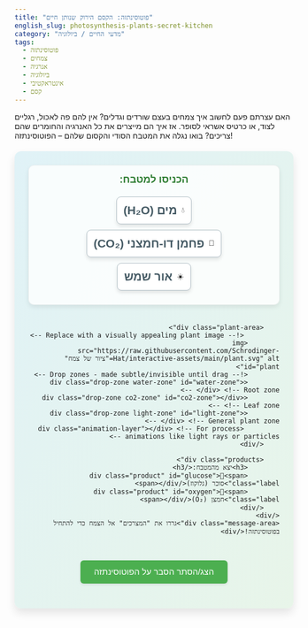 ```yaml
---
title: "פוטוסינתזה: הקסם הירוק שנותן חיים"
english_slug: photosynthesis-plants-secret-kitchen
category: "מדעי החיים / ביולוגיה"
tags:
  - פוטוסינתזה
  - צמחים
  - אנרגיה
  - ביולוגיה
  - אינטראקטיבי
  - קסם
---
```


<p>האם עצרתם פעם לחשוב איך צמחים בעצם שורדים וגדלים? אין להם פה לאכול, רגליים לצוד, או כרטיס אשראי לסופר. אז איך הם מייצרים את כל האנרגיה והחומרים שהם צריכים? בואו נגלה את המטבח הסודי והקסום שלהם – הפוטוסינתזה!</p>

<div id="photosynthesis-app">
    <div class="app-container">
        <div class="ingredients">
             <h3>הכניסו למטבח:</h3>
            <div class="ingredient" id="water">💧<span class="label">מים (H₂O)</span></div>
            <div class="ingredient" id="co2">💨<span class="label">פחמן דו-חמצני (CO₂)</span></div>
            <div class="ingredient" id="light">☀️<span class="label">אור שמש</span></div>
        </div>

        <div class="plant-area">
             <!-- Replace with a visually appealing plant image -->
            <img src="https://raw.githubusercontent.com/Schrodinger-Hat/interactive-assets/main/plant.svg" alt="ציור של צמח" id="plant">
            <!-- Drop zones - made subtle/invisible until drag -->
            <div class="drop-zone water-zone" id="water-zone"></div> <!-- Root zone -->
            <div class="drop-zone co2-zone" id="co2-zone"></div>   <!-- Leaf zone -->
            <div class="drop-zone light-zone" id="light-zone"></div> <!-- General plant zone -->
             <div class="animation-layer"></div> <!-- For process animations like light rays or particles -->
        </div>

        <div class="products">
            <h3>יצא מהמטבח:</h3>
            <div class="product" id="glucose">🍬<span class="label">סוכר (גלוקוז)</span></div>
            <div class="product" id="oxygen">🎈<span class="label">חמצן (O₂)</span></div>
        </div>
    </div>
    <div class="message-area">גררו את "המצרכים" אל הצמח כדי להתחיל בפוטוסינתזה!</div>
</div>

<style>
    #photosynthesis-app {
        font-family: 'Heebo', sans-serif; /* Use a modern Hebrew-friendly font */
        max-width: 800px;
        margin: 20px auto;
        padding: 25px;
        border: none; /* Remove basic border */
        border-radius: 12px; /* Softer corners */
        background: linear-gradient(to bottom right, #e0f2f7, #e8f5e9); /* Light, fresh gradient */
        box-shadow: 0 8px 16px rgba(0,0,0,0.1); /* Softer, larger shadow */
        direction: rtl;
        text-align: right;
        position: relative; /* For potential absolute children */
         overflow: hidden; /* Hide overflow from animations */
    }

     #photosynthesis-app h3 {
         text-align: center;
         color: #2e7d32; /* Dark green */
         margin-top: 0;
         font-size: 1.3em;
         margin-bottom: 20px;
     }

    .app-container {
        display: flex;
        justify-content: space-around;
        align-items: flex-start;
        flex-wrap: wrap;
        gap: 20px; /* Add space between columns */
    }

    .ingredients, .products {
        flex: 1;
        min-width: 180px; /* Slightly wider minimum */
        padding: 15px;
        background-color: rgba(255, 255, 255, 0.8); /* Semi-transparent white */
        border-radius: 10px;
        box-shadow: 0 4px 8px rgba(0,0,0,0.08);
        text-align: center;
         border: 1px solid rgba(0,0,0,0.05);
    }

     .products {
         background-color: rgba(255, 255, 230, 0.8); /* Light yellow tint for products */
     }

    .plant-area {
        flex: 2;
        min-width: 300px;
        position: relative;
        display: flex;
        flex-direction: column;
        align-items: center;
        min-height: 400px; /* More height for larger plant */
        justify-content: center; /* Center plant vertically */
    }

     #plant {
        display: block;
        width: 100%; /* Make plant image responsive within its container */
        max-width: 300px; /* Max size */
        height: auto;
        z-index: 5; /* Ensure plant is above zones */
        filter: drop-shadow(4px 4px 8px rgba(0,0,0,0.1)); /* Subtle shadow for depth */
     }

    .drop-zone {
        position: absolute;
        border: none; /* No visible border normally */
        background-color: rgba(0, 128, 0, 0); /* Fully transparent */
        z-index: 1; /* Below plant image */
        transition: background-color 0.3s ease, border-color 0.3s ease;
        pointer-events: none; /* Do not interfere with plant image interaction */
         border-radius: 50%; /* Make zones roundish */
    }

     .water-zone {
        width: 100px;
        height: 70px;
        bottom: 20px; /* Position near roots */
        left: 50%;
        transform: translateX(-50%);
         border-radius: 20px; /* More root-like shape */
     }

    .co2-zone {
        width: 120px;
        height: 80px;
        top: 80px; /* Position near leaves */
        left: 50%;
        transform: translateX(-50%);
         border-radius: 50%/20px; /* Leaf-like shape */
     }
     .light-zone {
        width: 200px;
        height: 300px;
        top: 0px; /* Position over the whole plant */
        left: 50%;
        transform: translateX(-50%);
         border-radius: 20% 20% 10% 10%; /* Shape covering top of plant */
     }


    .drop-zone.highlight {
        background-color: rgba(144, 238, 144, 0.3); /* Light green highlight */
        border: 2px dashed #2e7d32; /* Dark green dashed border */
    }
    .drop-zone.highlight.light-zone {
         background-color: rgba(255, 255, 0, 0.3); /* Yellow highlight for light */
         border: 2px dashed #fbc02d; /* Dark yellow dashed border */
    }


    .ingredient, .product {
        padding: 12px;
        margin: 10px auto;
        cursor: grab;
        border: 1px solid #b0bec5; /* Light grey border */
        border-radius: 8px;
        background-color: #ffffff;
        text-align: center;
        width: fit-content;
        box-shadow: 0 4px 6px rgba(0,0,0,0.1); /* Improved shadow */
        position: relative;
        z-index: 10;
        transition: transform 0.2s ease, box-shadow 0.2s ease, opacity 0.5s ease;
    }

    .ingredient:active {
        cursor: grabbing;
        transform: scale(1.1); /* Pop out slightly on drag */
        box-shadow: 0 8px 12px rgba(0,0,0,0.2);
    }

    .ingredient .label, .product .label {
        margin-right: 8px; /* Space between emoji and text */
         font-weight: bold;
         color: #455a64; /* Dark grey text */
    }
     .ingredient > span:first-child, .product > span:first-child {
         font-size: 1.5em; /* Larger emoji */
         vertical-align: middle;
     }

    .products-label {
        font-weight: bold;
        margin-bottom: 10px;
        font-size: 1.1em;
    }

    .product {
        opacity: 0; /* Start hidden */
        pointer-events: none;
        transition: opacity 0.8s ease, transform 0.8s ease; /* Smooth appearance */
         background-color: #fff9c4; /* Light yellow */
         border-color: #fbc02d; /* Darker yellow border */
         transform: translateY(20px); /* Start slightly lower */
    }

    .product.visible {
        opacity: 1;
        transform: translateY(0); /* Slide up to final position */
    }

    .message-area {
        text-align: center;
        margin-top: 25px;
        font-size: 1.3em; /* Slightly larger */
        color: #004d40; /* Teal color */
         min-height: 1.8em; /* Reserve more space */
         font-weight: bold;
    }

    /* Animation Layer for effects like light rays or internal process */
    .animation-layer {
        position: absolute;
        top: 0;
        left: 0;
        right: 0;
        bottom: 0;
        z-index: 6; /* Above plant, below ingredients */
        pointer-events: none;
        overflow: hidden; /* Crucial for particle effects */
    }

    /* Styles for ingredient animation */
    .ingredient.animating {
        position: absolute !important; /* Override drag position */
        transition: all 1.5s ease-in; /* Animation duration and timing */
        z-index: 100; /* Stay on top during animation */
    }

     /* Styles for internal process animation */
     @keyframes lightPulse {
         0% { box-shadow: 0 0 10px 5px rgba(255, 255, 0, 0.4); }
         50% { box-shadow: 0 0 20px 10px rgba(255, 255, 0, 0.7); }
         100% { box-shadow: 0 0 10px 5px rgba(255, 255, 0, 0.4); }
     }

     .plant-area.processing #plant {
         animation: lightPulse 2s ease-in-out infinite; /* Pulsing light effect on the plant */
     }


    #explanation-button {
        display: block;
        margin: 30px auto 20px auto; /* More space */
        padding: 12px 25px;
        font-size: 1.1em;
        cursor: pointer;
        background-color: #4caf50; /* Green button */
        color: white;
        border: none;
        border-radius: 6px;
        text-align: center;
        transition: background-color 0.3s ease, transform 0.1s ease;
         box-shadow: 0 2px 4px rgba(0,0,0,0.1);
    }
     #explanation-button:hover {
         background-color: #388e3c; /* Darker green on hover */
     }
     #explanation-button:active {
         transform: scale(0.98); /* Press effect */
         box-shadow: none;
     }

    #explanation-content {
        margin-top: 20px;
        padding: 20px;
        border: 1px solid #b2dfdb; /* Light teal border */
        border-radius: 8px;
        background-color: #e0f2f7; /* Light blue background */
        display: none;
        line-height: 1.6; /* Improve readability */
    }

    #explanation-content h2, #explanation-content h3 {
        color: #004d40; /* Dark teal */
        margin-bottom: 10px;
         text-align: right; /* Ensure RTL */
    }
     #explanation-content h2 {
        margin-top: 0;
        font-size: 1.4em;
     }
     #explanation-content h3 {
         font-size: 1.2em;
         margin-top: 15px;
     }
     #explanation-content ul {
        list-style: disc inside;
        padding-right: 20px;
        margin-bottom: 15px;
     }
     #explanation-content li {
        margin-bottom: 8px;
     }
     #explanation-content p {
         margin-bottom: 15px;
     }
      #explanation-content strong {
          color: #2e7d32; /* Green for emphasis */
      }

</style>

<button id="explanation-button">הצג/הסתר הסבר על הפוטוסינתזה</button>

<div id="explanation-content">
    <h2>פוטוסינתזה: הקסם הירוק שבלב הצמח</h2>
    <p>פוטוסינתזה (פוטוס = אור, סינתזה = הרכבה) היא תהליך מדהים המתרחש בצמחים, אצות וחיידקים מסוימים. זהו תהליך כימי שממיר את אנרגיית האור (בעיקר מהשמש) לאנרגיה כימית, אצורה במולקולות סוכר (גלוקוז). במילים פשוטות, זה הדרך של הצמח "לבשל" את המזון שלו!</p>

    <h3>למה פוטוסינתזה כל כך חשובה?</h3>
    <ul>
        <li>**מקור האנרגיה והמזון:** הפוטוסינתזה היא הבסיס של כמעט כל שרשרות המזון על פני כדור הארץ. הצמחים מייצרים את המזון שלהם, ויצורים אחרים (כולל אנחנו!) ניזונים מהצמחים הללו באופן ישיר או עקיף.</li>
        <li>**ייצור החמצן:** תוצר לוואי מדהים של הפוטוסינתזה הוא החמצן (O₂)! כל הנשימה שאנו נושמים, ורוב החמצן באטמוספירה, מגיעים אלינו בזכות הצמחים ויצורים פוטוסינתטיים אחרים. בלעדיהם, לא הייתה לנו אוויר לנשימה.</li>
    </ul>

    <h3>מה הצמח צריך למטבח הפוטוסינתזה? (מרכיבי הקסם)</h3>
    <ul>
        <li>💧 **מים (H₂O):** נקלט בעיקר דרך השורשים מהאדמה, ומטפס דרך הגבעול לעלים. דמיינו את זה כשתיית מים גדולה של הצמח.</li>
        <li>💨 **פחמן דו-חמצני (CO₂):** גז שנמצא באוויר שאנו נושמים ופולטים. הצמח "שואף" אותו דרך פתחים קטנים בעלים שנקראים פיוניות.</li>
        <li>☀️ **אנרגיית אור:** בעיקר מאור השמש. האור הזה נלכד בתוך ה"מטבחים הקטנים" בתאי הצמח, הנקראים כלורופלסטים. הכלורופלסטים מכילים חומר ירוק קסום בשם כלורופיל, שתפקידו "לתפוס" את אנרגיית האור. אנרגיית האור היא הדלק שמניע את כל התהליך.</li>
    </ul>

    <h3>מה נוצר במטבח? (התוצרים הקסומים)</h3>
    <ul>
        <li>🍬 **סוכר (גלוקוז - C₆H₁₂O₆):** זהו המזון של הצמח! הסוכר משמש אותו לאנרגיה מיידית (לגדול, לחיות) וגם נאגר בצורות אחרות (כמו עמילן או תאית) לבניין הגוף של הצמח או כמקור אנרגיה עתידי.</li>
        <li>🎈 **חמצן (O₂):** תוצר לוואי שמשתחרר מהעלים אל האוויר. מזל גדול בשבילנו!</li>
    </ul>

    <h3>הנוסחה הסודית של הקסם (המשוואה הכימית):</h3>
    <p>אפשר לסכם את התהליך במשוואה אלגנטית:</p>
    <p>6CO₂ (פחמן דו-חמצני) + 6H₂O (מים) + אנרגיית אור → C₆H₁₂O₆ (גלוקוז - סוכר) + 6O₂ (חמצן)</p>

    <h3>מי עוד עושה את הקסם הזה?</h3>
    <p>חוץ מצמחי היבשה שכולנו מכירים, גם:</p>
    <ul>
        <li>אצות (ירוקות, חומות ואדומות, בים וגם במים מתוקים).</li>
        <li>חיידקים מסוימים (כמו הציאנובקטריה הכחולות-ירוקות).</li>
    </ul>
    <p>כל אלה יחד הם הריאות הירוקות (והמכחלות הצבעוניות) של כדור הארץ, ומאפשרים את החיים כפי שאנחנו מכירים אותם!</p>
</div>

<script>
    document.addEventListener('DOMContentLoaded', () => {
        const ingredients = document.querySelectorAll('.ingredient');
        const dropZones = {
            water: document.getElementById('water-zone'),
            co2: document.getElementById('co2-zone'),
            light: document.getElementById('light-zone')
        };
        const products = document.querySelectorAll('.product');
        const messageArea = document.querySelector('.message-area');
        const plantArea = document.querySelector('.plant-area');
        const animationLayer = document.querySelector('.animation-layer'); // Use the animation layer

        let draggedItem = null;
        let offset = { x: 0, y: 0 };
        let successfullyDropped = {
            water: false,
            co2: false,
            light: false
        };
        let isProcessing = false; // Flag to prevent interaction during animation

        // Reset state
        function resetApp() {
             messageArea.textContent = 'גררו את "המצרכים" אל הצמח כדי להתחיל בפוטוסינתזה!';
             Object.keys(successfullyDropped).forEach(key => successfullyDropped[key] = false);
             products.forEach(product => product.classList.remove('visible'));
             ingredients.forEach(ing => {
                 // Restore original ingredient state (visuals and interactivity)
                 ing.style.position = 'relative';
                 ing.style.left = '0px';
                 ing.style.top = '0px';
                 ing.style.zIndex = '10';
                 ing.style.opacity = '1';
                 ing.style.cursor = 'grab';
                 ing.style.pointerEvents = 'auto';
                 ing.classList.remove('animating'); // Remove animation class if stuck
                 ing.style.transform = 'none'; // Reset transform from drag effect
             });

             // Clean up any lingering animation elements
             animationLayer.innerHTML = '';
             plantArea.classList.remove('processing');
             isProcessing = false;
        }

        // --- Drag functionality ---
        function startDrag(item, clientX, clientY) {
             if (isProcessing || item.style.pointerEvents === 'none') return; // Prevent drag during processing or if already used

             draggedItem = item;
             const rect = draggedItem.getBoundingClientRect();
             offset = {
                 x: clientX - rect.left,
                 y: clientY - rect.top
             };
             draggedItem.style.position = 'absolute';
             draggedItem.style.zIndex = 1000; // Bring to front
             draggedItem.style.transition = 'none'; // Disable transition while dragging
             draggedItem.classList.add('dragging'); // Optional: add dragging class for styling
        }

        function dragMove(clientX, clientY) {
             if (!draggedItem) return;

             const x = clientX - offset.x;
             const y = clientY - offset.y;

             // Constrain movement maybe? Or just let it float. Let's let it float for simplicity.
             draggedItem.style.left = x + 'px';
             draggedItem.style.top = y + 'px';

              // Highlight drop zone on hover
             Object.values(dropZones).forEach(zone => zone.classList.remove('highlight'));
             const targetZone = dropZones[draggedItem.id]; // Get the specific zone for the item
              if (targetZone && isOverlapping(draggedItem, targetZone, 0.5)) { // Check overlap with specific zone
                  targetZone.classList.add('highlight');
              } else if (draggedItem.id === 'light' && isOverlapping(draggedItem, document.getElementById('plant'), 0.3)) {
                   // Light can highlight the light zone even if dragged over the plant image
                   dropZones['light'].classList.add('highlight');
              } else if (draggedItem.id === 'water' && isOverlapping(draggedItem, dropZones.water, 0.5)) {
                   dropZones['water'].classList.add('highlight');
              } else if (draggedItem.id === 'co2' && isOverlapping(draggedItem, dropZones.co2, 0.5)) {
                   dropZones['co2'].classList.add('highlight');
              }
        }

         function endDrag(clientX, clientY) {
             if (!draggedItem) return;

             draggedItem.classList.remove('dragging');
             draggedItem.style.transition = ''; // Re-enable transition

             const elementBelow = document.elementFromPoint(clientX, clientY);
             handleDrop(draggedItem, elementBelow); // Pass item and elementBelow

             draggedItem = null;
             Object.values(dropZones).forEach(zone => zone.classList.remove('highlight')); // Remove highlight on drop
         }


        ingredients.forEach(item => {
            item.addEventListener('mousedown', (e) => {
                startDrag(item, e.clientX, e.clientY);
            });
             item.addEventListener('touchstart', (e) => {
                e.preventDefault(); // Prevent default touch behavior like scrolling
                const touch = e.touches[0];
                startDrag(item, touch.clientX, touch.clientY);
             }, { passive: false }); // Use passive: false to allow preventDefault
        });

        document.addEventListener('mousemove', (e) => {
            dragMove(e.clientX, e.clientY);
        });
         document.addEventListener('touchmove', (e) => {
             e.preventDefault(); // Prevent scrolling while dragging
             const touch = e.touches[0];
             dragMove(touch.clientX, touch.clientY);
         }, { passive: false });


        document.addEventListener('mouseup', (e) => {
            endDrag(e.clientX, e.clientY);
        });
         document.addEventListener('touchend', (e) => {
             // Find the element below the touch end position
             // This is tricky with touchend as e.clientX/Y might be off or not available directly.
             // A common workaround is to store the last touch position from touchmove
             // or use a library, but let's try elementFromPoint at the last touch pos recorded during move if possible,
             // or just rely on the current position if available.
             // For simplicity within constraints, we'll use the touch end coords directly, assuming they are close enough.
             const touch = e.changedTouches[0];
             endDrag(touch.clientX, touch.clientY);
         });


         // Check for overlap, with an optional threshold percentage
        function isOverlapping(element1, element2, threshold = 0.1) {
            if (!element1 || !element2) return false;
            const rect1 = element1.getBoundingClientRect();
            const rect2 = element2.getBoundingClientRect();

             // Calculate overlap area
            const overlapX = Math.max(0, Math.min(rect1.right, rect2.right) - Math.max(rect1.left, rect2.left));
            const overlapY = Math.max(0, Math.min(rect1.bottom, rect2.bottom) - Math.max(rect1.top, rect2.top));
            const overlapArea = overlapX * overlapY;

            // Calculate area of the dragged element
            const element1Area = rect1.width * rect1.height;

            // Check if overlap area is a significant percentage of the dragged element's area
            return element1Area > 0 && (overlapArea / element1Area) >= threshold;
        }


         function handleDrop(item, elementBelow) {
            const itemId = item.id;
            let droppedCorrectly = false;
            const targetZone = dropZones[itemId];

            // Check if dropped directly into the correct zone OR if the correct zone is highlighted (meaning it was over the zone during move)
            // Using the highlight check is more reliable for drop logic than just checking elementBelow
             const wasZoneHighlighted = targetZone && targetZone.classList.contains('highlight');


            if (wasZoneHighlighted && !successfullyDropped[itemId]) {
                 droppedCorrectly = true;
            }


            if (droppedCorrectly) {
                 successfullyDropped[itemId] = true;
                 messageArea.textContent = `${item.querySelector('.label').textContent} נקלט בהצלחה!`;

                 // Animate ingredient moving towards the plant/zone
                 const itemRect = item.getBoundingClientRect();
                 const plantRect = plantArea.getBoundingClientRect(); // Or specific zone rect

                 // Position item absolutely relative to the body or app container
                 item.style.position = 'absolute';
                 item.style.left = itemRect.left + 'px'; // Use current position
                 item.style.top = itemRect.top + 'px';
                 item.style.margin = '0'; // Remove margin influence
                 item.style.transition = 'all 1.5s ease-in, opacity 1.5s ease-in'; // Smooth animation
                 item.style.zIndex = 1000; // Keep on top

                 // Determine target point (e.g., center of the plant area or specific zone)
                 let targetX, targetY;
                  if (itemId === 'water') {
                       const zoneRect = dropZones.water.getBoundingClientRect();
                       targetX = zoneRect.left + zoneRect.width / 2;
                       targetY = zoneRect.top + zoneRect.height / 2;
                  } else if (itemId === 'co2') {
                       const zoneRect = dropZones.co2.getBoundingClientRect();
                        targetX = zoneRect.left + zoneRect.width / 2;
                        targetY = zoneRect.top + zoneRect.height / 2;
                  } else { // Light or general
                       // Aim towards the center-ish of the plant image
                       const plantImg = document.getElementById('plant');
                       const plantImgRect = plantImg.getBoundingClientRect();
                       targetX = plantImgRect.left + plantImgRect.width / 2;
                       targetY = plantImgRect.top + plantImgRect.height / 3; // Upper part for light
                  }


                 // Calculate the movement needed from current position to target position
                 // Need target relative to the *same* coordinate system as the item's absolute position (e.g., viewport)
                 const deltaX = targetX - itemRect.left;
                 const deltaY = targetY - itemRect.top;


                 // Trigger CSS animation
                 item.style.transform = `translate(${deltaX}px, ${deltaY}px) scale(0.5)`; // Move and shrink
                 item.style.opacity = '0'; // Fade out

                 item.style.cursor = 'default';
                 item.style.pointerEvents = 'none'; // Disable further dragging of this item instance

                 // Remove item from DOM after animation finishes
                 item.addEventListener('transitionend', () => {
                      // Keep the original item hidden but in place in the flow? Or truly remove?
                      // Let's just hide it and disable, keeping it in the original flex layout spot.
                      // To do this, we need to move it back to its original position *after* the animation,
                      // and then hide/disable. This is complex.
                      // Simpler: just make it invisible and pointer-events none, leave it positioned absolutely briefly.
                      // The reset function will handle putting it back correctly.
                       item.style.display = 'none'; // Hide it completely after animation

                      // Check if all required ingredients are dropped *after* this one's animation is done
                     if (successfullyDropped.water && successfullyDropped.co2 && successfullyDropped.light && !isProcessing) {
                          isProcessing = true;
                          messageArea.textContent = 'כל המרכיבים במטבח! מתחילים את קסם הפוטוסינתזה...';
                          startPhotosynthesisAnimation();
                      }
                 }, { once: true });


             } else { // Dropped incorrectly
                  messageArea.textContent = `אוופס! 🧐 גרור את "${item.querySelector('.label').textContent}" לאזור המתאים בצמח.`;
                  // Snap item back to its original position
                  // This requires knowing the original position before drag started, or calculating it
                  // based on its parent container. Let's simplify and just revert position/transform.
                   item.style.position = 'relative'; // Revert to flow positioning
                   item.style.left = '0px';
                   item.style.top = '0px';
                   item.style.transform = 'none'; // Reset transform from drag effect
                   item.style.zIndex = '10'; // Reset z-index
             }

             // Remove highlight after any drop attempt
             Object.values(dropZones).forEach(zone => zone.classList.remove('highlight'));
        }


        function startPhotosynthesisAnimation() {
            // Disable all interactions
            ingredients.forEach(ing => ing.style.pointerEvents = 'none');
            isProcessing = true;

            // Add a visual processing state to the plant area
            plantArea.classList.add('processing');

            // Simulate flow/process with simple particles
            createParticles(50); // Create 50 particles

            // Simulate processing time
            setTimeout(() => {
                 messageArea.textContent = 'קסם הושלם! ✨ הצמח ייצר סוכר וחמצן!';
                 products.forEach(product => product.classList.add('visible')); // Show products with animation

                 // Reset for next cycle after a short delay
                 setTimeout(() => {
                    resetApp();
                 }, 4000); // Wait before resetting
            }, 3000); // Animation duration before products appear
        }

        // Function to create simple particle animations
        function createParticles(count) {
            animationLayer.innerHTML = ''; // Clear previous particles
            const plantRect = plantArea.getBoundingClientRect();

            // Define approximate start/end zones relative to plantArea
            const startZones = [
                { x: plantRect.width * 0.5, y: plantRect.height * 0.9, source: 'water' }, // Root zone
                { x: plantRect.width * 0.5, y: plantRect.height * 0.2, source: 'co2' }  // Leaf zone
            ];
             // Define approximate end zones relative to plantArea (sugar/oxygen exit points)
            const endZones = [
                 { x: plantRect.width * 0.3, y: plantRect.height * 0.5, product: 'glucose' }, // Somewhere in plant body
                 { x: plantRect.width * 0.7, y: plantRect.height * 0.1, product: 'oxygen' } // Top/leaves for oxygen
            ];

            for (let i = 0; i < count; i++) {
                const particle = document.createElement('div');
                particle.classList.add('particle');
                // Randomly pick a start zone
                const startZone = startZones[Math.floor(Math.random() * startZones.length)];
                 // Randomly pick an end zone
                 const endZone = endZones[Math.floor(Math.random() * endZones.length)];

                // Randomize start position slightly within the zone
                const startX = startZone.x + (Math.random() - 0.5) * 20;
                const startY = startZone.y + (Math.random() - 0.5) * 20;

                 // Randomize end position slightly within the zone
                 const endX = endZone.x + (Math.random() - 0.5) * 20;
                 const endY = endZone.y + (Math.random() - 0.5) * 20;


                particle.style.width = particle.style.height = `${Math.random() * 5 + 2}px`; // Random size
                particle.style.backgroundColor = startZone.source === 'water' ? '#2196f3' : '#8bc34a'; // Blue for water, green for CO2
                if (Math.random() < 0.3) particle.style.backgroundColor = '#ffeb3b'; // Some yellow for light energy

                particle.style.position = 'absolute';
                particle.style.left = `${startX}px`;
                particle.style.top = `${startY}px`;
                particle.style.borderRadius = '50%';
                particle.style.opacity = Math.random() * 0.5 + 0.5; // Random opacity
                particle.style.zIndex = 7; /* Above plant */

                 // Animate movement and fade out
                const duration = Math.random() * 2 + 2; // Duration between 2s and 4s
                const delay = Math.random() * 1; // Delay up to 1s

                particle.animate([
                    { transform: `translate(0, 0)`, opacity: particle.style.opacity },
                    { transform: `translate(${endX - startX}px, ${endY - startY}px)`, opacity: 0 }
                ], {
                    duration: duration * 1000,
                    delay: delay * 1000,
                    easing: 'ease-in-out',
                    iterations: 1,
                    fill: 'both' // Keep final state
                });

                // Remove particle after animation
                setTimeout(() => {
                    particle.remove();
                }, (duration + delay) * 1000);


                animationLayer.appendChild(particle);
            }
        }


        // --- Explanation Button ---
        const explanationButton = document.getElementById('explanation-button');
        const explanationContent = document.getElementById('explanation-content');

        explanationButton.addEventListener('click', () => {
            const isHidden = explanationContent.style.display === 'none' || explanationContent.style.display === '';
            explanationContent.style.display = isHidden ? 'block' : 'none';
            // Scroll to the explanation if showing? Optional.
             if (isHidden) {
                 explanationContent.scrollIntoView({ behavior: 'smooth', block: 'start' });
             }
        });

        // Initial state: hide products, hide explanation, set initial message
        products.forEach(product => product.classList.remove('visible'));
        explanationContent.style.display = 'none';
         messageArea.textContent = 'גררו את "המצרכים" אל הצמח כדי להתחיל בפוטוסינתזה!';

         // Optional: Add a subtle initial pulse or animation to ingredients to hint they are draggable
         ingredients.forEach((item, index) => {
             item.style.animation = `pulseScale 1.5s ease-in-out infinite ${index * 0.1}s`;
         });

         @keyframes pulseScale {
             0% { transform: scale(1); }
             50% { transform: scale(1.02); }
             100% { transform: scale(1); }
         }
          /* Remove pulse animation when dragging starts */
         .ingredient.dragging {
             animation: none !important;
         }

         // Add Heebo font link (should be in head, but adding here within constraints)
        const link = document.createElement('link');
        link.href = 'https://fonts.googleapis.com/css2?family=Heebo:wght@400;700&display=swap';
        link.rel = 'stylesheet';
        document.head.appendChild(link);

         // Small tweak: make drop zones pointer-events none so clicking/dragging plant doesn't hit them
         Object.values(dropZones).forEach(zone => zone.style.pointerEvents = 'none');
         // Exception: maybe light zone should allow interaction? No, the logic relies on highlight.

    });
</script>